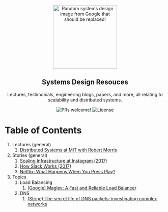 <p align="center">
  <img src="https://miro.medium.com/max/2000/1*UXYdhUocJfSHSdV3vRn8OQ.png" alt="Random systems design image from Google that should be replaced!" width="200">
</p>

<h2 align="center">
  Systems Design Resouces
</h2>

<p align="center">
  Lectures, testimonials, engineering blogs, papers, and more, all relating to scalability and distributed systems.
</p>

<p align="center">
  <img src="https://img.shields.io/badge/PRs-Welcome!-yellowgreen" alt="PRs welcome!" />

  <img alt="License" src="https://img.shields.io/badge/license-MIT-yellowgreen">
</p>

# Table of Contents
1. Lectures (general)
    1. [Distributed Systems at MIT with Robert Morris](https://www.youtube.com/watch?v=cQP8WApzIQQ&list=PLrw6a1wE39_tb2fErI4-WkMbsvGQk9_UB)
2. Stories (general)
    1. [Scaling Infrastructure at Instagram (2017)](https://www.youtube.com/watch?v=hnpzNAPiC0E&t=2182s)
    2. [How Slack Works (2017)](https://www.youtube.com/watch?v=WE9c9AZe-DY)
    3. [Netflix: What Happens When You Press Play?](http://highscalability.com/blog/2017/12/11/netflix-what-happens-when-you-press-play.html)
3. Topics
    1. Load Balancing
        1. [(Google) Maglev: A Fast and Reliable Load Balancer](https://research.google/pubs/pub44824/) 
    2. DNS
        1. [(Stripe) The secret life of DNS packets: investigating complex networks](https://stripe.com/blog/secret-life-of-dns)  

